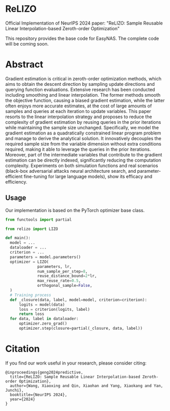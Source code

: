 # ReLIZO
Official Implementation of NeurIPS 2024 paper:
"ReLIZO: Sample Reusable Linear Interpolation-based Zeroth-order Optimization"

This repository provides the base code for EasyNAS. The complete code will be coming soon.

# Abstract
Gradient estimation is critical in zeroth-order optimization methods, which aims to obtain the descent direction by sampling update directions and querying function evaluations. Extensive research has been conducted including smoothing and linear interpolation. The former methods smooth the objective function, causing a biased gradient estimation, while the latter often enjoys more accurate estimates, at the cost of large amounts of samples and queries at each iteration to update variables. This paper resorts to the linear interpolation strategy and proposes to reduce the complexity of gradient estimation by reusing queries in the prior iterations while maintaining the sample size unchanged. Specifically, we model the gradient estimation as a quadratically constrained linear program problem and manage to derive the analytical solution. It innovatively decouples the required sample size from the variable dimension without extra conditions required, making it able to leverage the queries in the prior iterations. Moreover, part of the intermediate variables that contribute to the gradient estimation can be directly indexed, significantly reducing the computation complexity. Experiments on both simulation functions and real scenarios (black-box adversarial attacks neural architecture search, and parameter-efficient fine-tuning for large language models), show its efficacy and efficiency.

## Usage
Our implementation is based on the PyTorch optimizer base class.
```python
from functools import partial

from relizo import LIZO

def main():
  model = ...
  dataloader = ...
  criterion = ...
  parameters = model.parameters()
  optimizer = LIZO(
              parameters, lr,
              num_sample_per_step=8,
              reuse_distance_bound=2*lr,
              max_reuse_rate=0.5,
              orthogonal_sample=False,
  )
  # Training process
  def _closure(data, label, model=model, criterion=criterion):
      logits = model(data)
      loss = criterion(logits, label)
      return loss
  for data, label in dataloader:
      optimizer.zero_grad()
      optimizer.step(closure=partial(_closure, data, label))
```

# Citation
If you find our work useful in your research, please consider citing:
```
@inproceedings{geng2024predictive,
  title={ReLIZO: Sample Reusable Linear Interpolation-based Zeroth-order Optimization},
  author={Wang, Xiaoxing and Qin, Xiaohan and Yang, Xiaokang and Yan, Junchi},
  booktitle={NeurIPS 2024},
  year={2024}
}
